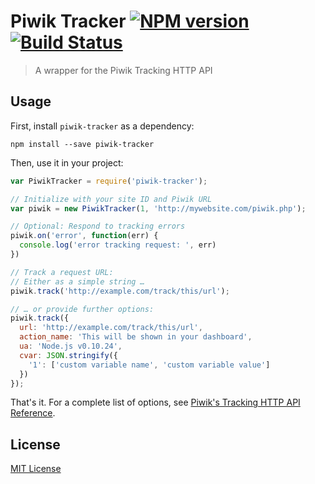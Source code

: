 # Piwik Tracker [![NPM version][npm-image]][npm-url] [![Build Status][travis-image]][travis-url]

> A wrapper for the Piwik Tracking HTTP API

## Usage

First, install `piwik-tracker` as a dependency:

```shell
npm install --save piwik-tracker
```

Then, use it in your project:

```javascript
var PiwikTracker = require('piwik-tracker');

// Initialize with your site ID and Piwik URL
var piwik = new PiwikTracker(1, 'http://mywebsite.com/piwik.php');

// Optional: Respond to tracking errors
piwik.on('error', function(err) {
  console.log('error tracking request: ', err)
})

// Track a request URL:
// Either as a simple string …
piwik.track('http://example.com/track/this/url');

// … or provide further options:
piwik.track({
  url: 'http://example.com/track/this/url',
  action_name: 'This will be shown in your dashboard',
  ua: 'Node.js v0.10.24',
  cvar: JSON.stringify({
    '1': ['custom variable name', 'custom variable value']
  })
});
```

That's it. For a complete list of options, see [Piwik's Tracking HTTP API Reference](http://developer.piwik.org/api-reference/tracking-api).


## License

[MIT License](http://en.wikipedia.org/wiki/MIT_License)

[npm-url]: https://npmjs.org/package/piwik-tracker
[npm-image]: https://badge.fury.io/js/piwik-tracker.png

[travis-url]: http://travis-ci.org/fhemberger/piwik-tracker
[travis-image]: https://secure.travis-ci.org/fhemberger/piwik-tracker.png?branch=master
